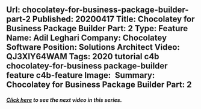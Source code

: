 Url: chocolatey-for-business-package-builder-part-2
Published: 20200417
Title: Chocolatey for Business Package Builder Part: 2
Type: Feature
Name: Adil Leghari
Company: Chocolatey Software
Position: Solutions Architect
Video: QJ3XIY64WAM
Tags: 2020 tutorial c4b chocolatey-for-business package-builder feature c4b-feature
Image: <img class="lazy" src="data:image/gif;base64,R0lGODlhAQABAIAAAAAAAP///yH5BAEAAAAALAAAAAABAAEAAAIBRAA7" data-src="/content/images/videos/04-0302.jpg" alt="Chocolatey for Business Package Builder Part: 2" title="Chocolatey for Business Package Builder Part: 2" />
Summary: Chocolatey for Business Package Builder Part: 2
---
<h5 class="text-center"><a href="/resources/features/chocolatey-for-business-package-internalizer-part-1">Click here</a> to see the next video in this series.</h5>